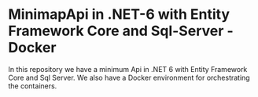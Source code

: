 # MinimapApi in .NET-6 with Entity Framework Core and Sql-Server - Docker
In this repository we have a minimum Api in .NET 6 with Entity Framework Core and Sql Server. We also have a Docker environment for orchestrating the containers.
